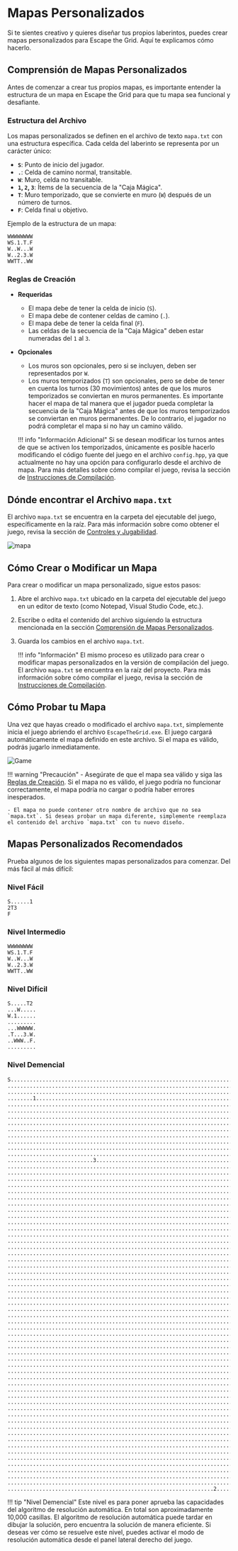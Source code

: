 # Mapas Personalizados

Si te sientes creativo y quieres diseñar tus propios laberintos, puedes crear mapas personalizados para Escape the Grid. Aquí te explicamos cómo hacerlo.

## Comprensión de Mapas Personalizados

Antes de comenzar a crear tus propios mapas, es importante entender la estructura de un mapa en Escape the Grid para que tu mapa sea funcional y desafiante.

### Estructura del Archivo

Los mapas personalizados se definen en el archivo de texto `mapa.txt` con una estructura específica. Cada celda del laberinto se representa por un carácter único:

- **`S`**: Punto de inicio del jugador.
- **`.`**: Celda de camino normal, transitable.
- **`W`**: Muro, celda no transitable.
- **`1`, `2`, `3`**: Ítems de la secuencia de la "Caja Mágica".
- **`T`**: Muro temporizado, que se convierte en muro (`W`) después de un número de turnos.
- **`F`**: Celda final u objetivo.

Ejemplo de la estructura de un mapa:

```text
WWWWWWWW
WS.1.T.F
W..W...W
W..2.3.W
WWTT..WW
```
### Reglas de Creación
- **Requeridas**
    - El mapa debe de tener la celda de inicio (`S`).
    - El mapa debe de contener celdas de camino (`.`).
    - El mapa debe de tener la celda final (`F`).
    - Las celdas de la secuencia de la "Caja Mágica" deben estar numeradas del `1` al `3`.

- **Opcionales**
    - Los muros son opcionales, pero si se incluyen, deben ser representados por `W`.
    - Los muros temporizados (`T`) son opcionales, pero se debe de tener en cuenta los turnos (30 movimientos) antes de que los muros temporizados se conviertan en muros permanentes. Es importante hacer el mapa de tal manera que el jugador pueda completar la secuencia de la "Caja Mágica" antes de que los muros temporizados se conviertan en muros permanentes. De lo contrario, el jugador no podrá completar el mapa si no hay un camino válido.

    !!! info "Información Adicional"
        Si se desean modificar los turnos antes de que se activen los temporizados, únicamente es posible hacerlo modificando el código fuente del juego en el archivo `config.hpp`, ya que actualmente no hay una opción para configurarlo desde el archivo de mapa. Para más detalles sobre cómo compilar el juego, revisa la sección de [Instrucciones de Compilación](./compilation.md).

## Dónde encontrar el Archivo `mapa.txt`

El archivo `mapa.txt` se encuentra en la carpeta del ejecutable del juego, específicamente en la raíz. Para más información sobre como obtener el juego, revisa la sección de [Controles y Jugabilidad](./how_to_play.md).

![mapa](../img/game2.png)

## Cómo Crear o Modificar un Mapa

Para crear o modificar un mapa personalizado, sigue estos pasos:

1. Abre el archivo `mapa.txt` ubicado en la carpeta del ejecutable del juego en un editor de texto (como Notepad, Visual Studio Code, etc.).
2. Escribe o edita el contenido del archivo siguiendo la estructura mencionada en la sección [Comprensión de Mapas Personalizados](/user_guide/custom_maps/#comprension-de-mapas-personalizados).
3. Guarda los cambios en el archivo `mapa.txt`.

    !!! info "Información"
        El mismo proceso es utilizado para crear o modificar mapas personalizados en la versión de compilación del juego. El archivo `mapa.txt` se encuentra en la raíz del proyecto. Para más información sobre cómo compilar el juego, revisa la sección de [Instrucciones de Compilación](./compilation.md).

## Cómo Probar tu Mapa

Una vez que hayas creado o modificado el archivo `mapa.txt`, simplemente inicia el juego abriendo el archivo `EscapeTheGrid.exe`. El juego cargará automáticamente el mapa definido en este archivo. Si el mapa es válido, podrás jugarlo inmediatamente.

![Game](../img/game1.png)

!!! warning "Precaución"
    - Asegúrate de que el mapa sea válido y siga las [Reglas de Creación](/user_guide/custom_maps/#reglas-de-creacion). Si el mapa no es válido, el juego podría no funcionar correctamente, el mapa podría no cargar o podría haber errores inesperados.

    - El mapa no puede contener otro nombre de archivo que no sea `mapa.txt`. Si deseas probar un mapa diferente, simplemente reemplaza el contenido del archivo `mapa.txt` con tu nuevo diseño.

## Mapas Personalizados Recomendados

Prueba algunos de los siguientes mapas personalizados para comenzar. Del más fácil al más difícil:

### Nivel Fácil
```text
S......1
2T3
F
```

### Nivel Intermedio
```text
WWWWWWWW
WS.1.T.F
W..W...W
W..2.3.W
WWTT..WW
```

### Nivel Difícil
```text
S.....T2
...W.....
W.1......
.........
...WWWWW.
.T...3.W.
..WWW..F.
.........
```

### Nivel Demencial
```text
S...................................................................................................................................................................
....................................................................................................................................................................
....................................................................................................................................................................
........1...........................................................................................................................................................
....................................................................................................................................................................
....................................................................................................................................................................
....................................................................................................................................................................
....................................................................................................................................................................
....................................................................................................................................................................
....................................................................................................................................................................
....................................................................................................................................................................
....................................................................................................................................................................
....................................................................................................................................................................
...........................3........................................................................................................................................
....................................................................................................................................................................
....................................................................................................................................................................
....................................................................................................................................................................
....................................................................................................................................................................
....................................................................................................................................................................
....................................................................................................................................................................
....................................................................................................................................................................
....................................................................................................................................................................
....................................................................................................................................................................
....................................................................................................................................................................
....................................................................................................................................................................
....................................................................................................................................................................
....................................................................................................................................................................
....................................................................................................................................................................
....................................................................................................................................................................
....................................................................................................................................................................
....................................................................................................................................................................
....................................................................................................................................................................
....................................................................................................................................................................
....................................................................................................................................................................
....................................................................................................................................................................
....................................................................................................................................................................
....................................................................................................................................................................
....................................................................................................................................................................
....................................................................................................................................................................
....................................................................................................................................................................
....................................................................................................................................................................
....................................................................................................................................................................
....................................................................................................................................................................
....................................................................................................................................................................
....................................................................................................................................................................
....................................................................................................................................................................
....................................................................................................................................................................
....................................................................................................................................................................
....................................................................................................................................................................
....................................................................................................................................................................
....................................................................................................................................................................
....................................................................................................................................................................
....................................................................................................................................................................
....................................................................................................................................................................
....................................................................................................................................................................
....................................................................................................................................................................
....................................................................................................................................................................
....................................................................................................................................................................
....................................................................................................................................................................
....................................................................................................................................................................
....................................................................................................................................................................
....................................................................................................................................................................
....................................................................................................................................................................
....................................................................................................................................................................
....................................................................................................................................................................
....................................................................................................................................................................
.................................................................2.................................................................................................F
```

!!! tip "Nivel Demencial"
    Este nivel es para poner aprueba las capacidades del algoritmo de resolución automática. En total son aproximadamente 10,000 casillas. El algoritmo de resolución automática puede tardar en dibujar la solución, pero encuentra la solución de manera eficiente. Si deseas ver cómo se resuelve este nivel, puedes activar el modo de resolución automática desde el panel lateral derecho del juego.